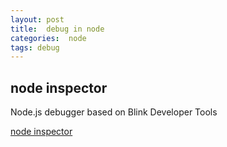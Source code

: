 ```yaml
---
layout: post
title:  debug in node
categories:  node
tags: debug 
---
```


## node inspector
Node.js debugger based on Blink Developer Tools

[node inspector](https://github.com/node-inspector/node-inspector)